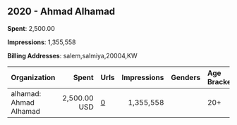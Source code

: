 ## 2020 - Ahmad Alhamad 
**Spent**: 2,500.00

**Impressions**: 1,355,558

**Billing Addresses**: salem,salmiya,20004,KW

|Organization|Spent|Urls|Impressions|Genders|Age Brackets|Country Codes|
|:---|---:|:---|---:|:---|:---|:---|
|alhamad: Ahmad Alhamad|2,500.00 USD|[0](https://www.snap.com/political-ads/asset/e682bcb49d138cbdf59d14303aed0013ad1cd1a426b0a994c8058d01d6f68825?mediaType=mp4)|1,355,558||20+|kuwait|
